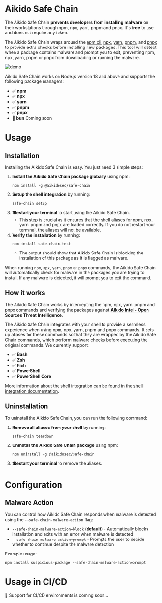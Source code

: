 # Aikido Safe Chain

The Aikido Safe Chain **prevents developers from installing malware** on their workstations through npm, npx, yarn, pnpm and pnpx. It's **free** to use and does not require any token.

The Aikido Safe Chain wraps around the [npm cli](https://github.com/npm/cli), [npx](https://github.com/npm/cli/blob/latest/docs/content/commands/npx.md), [yarn](https://yarnpkg.com/), [pnpm](https://pnpm.io/), and [pnpx](https://pnpm.io/cli/dlx) to provide extra checks before installing new packages. This tool will detect when a package contains malware and prompt you to exit, preventing npm, npx, yarn, pnpm or pnpx from downloading or running the malware.

![demo](https://aikido-production-staticfiles-public.s3.eu-west-1.amazonaws.com/safe-pkg.gif)

Aikido Safe Chain works on Node.js version 18 and above and supports the following package managers:

- ✅ **npm**
- ✅ **npx**
- ✅ **yarn**
- ✅ **pnpm**
- ✅ **pnpx**
- 🚧 **bun** Coming soon

# Usage

## Installation

Installing the Aikido Safe Chain is easy. You just need 3 simple steps:

1. **Install the Aikido Safe Chain package globally** using npm:
   ```shell
   npm install -g @aikidosec/safe-chain
   ```
2. **Setup the shell integration** by running:
   ```shell
   safe-chain setup
   ```
3. **❗Restart your terminal** to start using the Aikido Safe Chain.
   - This step is crucial as it ensures that the shell aliases for npm, npx, yarn, pnpm and pnpx are loaded correctly. If you do not restart your terminal, the aliases will not be available.
4. **Verify the installation** by running:
   ```shell
   npm install safe-chain-test
   ```
   - The output should show that Aikido Safe Chain is blocking the installation of this package as it is flagged as malware.

When running `npm`, `npx`, `yarn`, `pnpm` or `pnpx` commands, the Aikido Safe Chain will automatically check for malware in the packages you are trying to install. If any malware is detected, it will prompt you to exit the command.

## How it works

The Aikido Safe Chain works by intercepting the npm, npx, yarn, pnpm and pnpx commands and verifying the packages against **[Aikido Intel - Open Sources Threat Intelligence](https://intel.aikido.dev/?tab=malware)**.

The Aikido Safe Chain integrates with your shell to provide a seamless experience when using npm, npx, yarn, pnpm and pnpx commands. It sets up aliases for these commands so that they are wrapped by the Aikido Safe Chain commands, which perform malware checks before executing the original commands. We currently support:

- ✅ **Bash**
- ✅ **Zsh**
- ✅ **Fish**
- ✅ **PowerShell**
- ✅ **PowerShell Core**

More information about the shell integration can be found in the [shell integration documentation](docs/shell-integration.md).

## Uninstallation

To uninstall the Aikido Safe Chain, you can run the following command:

1. **Remove all aliases from your shell** by running:
   ```shell
   safe-chain teardown
   ```
2. **Uninstall the Aikido Safe Chain package** using npm:
   ```shell
   npm uninstall -g @aikidosec/safe-chain
   ```
3. **❗Restart your terminal** to remove the aliases.

# Configuration

## Malware Action

You can control how Aikido Safe Chain responds when malware is detected using the `--safe-chain-malware-action` flag:

- `--safe-chain-malware-action=block` (**default**) - Automatically blocks installation and exits with an error when malware is detected
- `--safe-chain-malware-action=prompt` - Prompts the user to decide whether to continue despite the malware detection

Example usage:

```shell
npm install suspicious-package --safe-chain-malware-action=prompt
```

# Usage in CI/CD

🚧 Support for CI/CD environments is coming soon...

